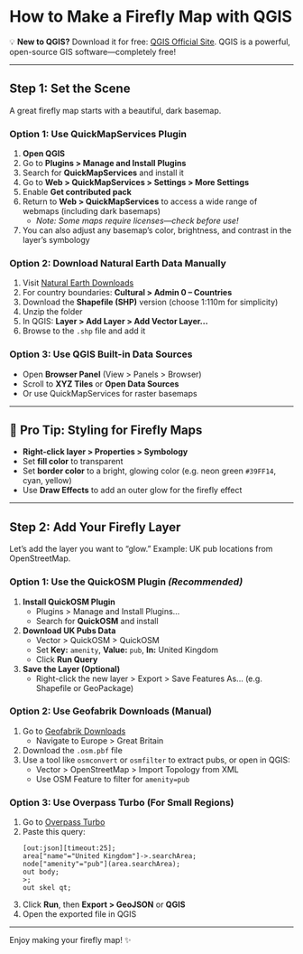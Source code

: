 # How to Make a Firefly Map with QGIS

💡 **New to QGIS?** Download it for free: [QGIS Official Site](https://qgis.org/). QGIS is a powerful, open-source GIS software—completely free!

---

## Step 1: Set the Scene

A great firefly map starts with a beautiful, dark basemap.

### Option 1: Use QuickMapServices Plugin
1. **Open QGIS**
2. Go to **Plugins > Manage and Install Plugins**
3. Search for **QuickMapServices** and install it
4. Go to **Web > QuickMapServices > Settings > More Settings**
5. Enable **Get contributed pack**
6. Return to **Web > QuickMapServices** to access a wide range of webmaps (including dark basemaps)
   - *Note: Some maps require licenses—check before use!*
7. You can also adjust any basemap’s color, brightness, and contrast in the layer’s symbology

### Option 2: Download Natural Earth Data Manually
1. Visit [Natural Earth Downloads](https://www.naturalearthdata.com/downloads/)
2. For country boundaries: **Cultural > Admin 0 – Countries**
3. Download the **Shapefile (SHP)** version (choose 1:110m for simplicity)
4. Unzip the folder
5. In QGIS: **Layer > Add Layer > Add Vector Layer...**
6. Browse to the `.shp` file and add it

### Option 3: Use QGIS Built-in Data Sources
- Open **Browser Panel** (View > Panels > Browser)
- Scroll to **XYZ Tiles** or **Open Data Sources**
- Or use QuickMapServices for raster basemaps

---

## 🔧 Pro Tip: Styling for Firefly Maps
- **Right-click layer > Properties > Symbology**
- Set **fill color** to transparent
- Set **border color** to a bright, glowing color (e.g. neon green `#39FF14`, cyan, yellow)
- Use **Draw Effects** to add an outer glow for the firefly effect

---

## Step 2: Add Your Firefly Layer

Let’s add the layer you want to “glow.” Example: UK pub locations from OpenStreetMap.

### Option 1: Use the QuickOSM Plugin *(Recommended)*
1. **Install QuickOSM Plugin**
   - Plugins > Manage and Install Plugins…
   - Search for **QuickOSM** and install
2. **Download UK Pubs Data**
   - Vector > QuickOSM > QuickOSM
   - Set **Key:** `amenity`, **Value:** `pub`, **In:** United Kingdom
   - Click **Run Query**
3. **Save the Layer (Optional)**
   - Right-click the new layer > Export > Save Features As... (e.g. Shapefile or GeoPackage)

### Option 2: Use Geofabrik Downloads (Manual)
1. Go to [Geofabrik Downloads](https://download.geofabrik.de/)
   - Navigate to Europe > Great Britain
2. Download the `.osm.pbf` file
3. Use a tool like `osmconvert` or `osmfilter` to extract pubs, or open in QGIS:
   - Vector > OpenStreetMap > Import Topology from XML
   - Use OSM Feature to filter for `amenity=pub`

### Option 3: Use Overpass Turbo (For Small Regions)
1. Go to [Overpass Turbo](https://overpass-turbo.eu/)
2. Paste this query:
   ```overpassql
   [out:json][timeout:25];
   area["name"="United Kingdom"]->.searchArea;
   node["amenity"="pub"](area.searchArea);
   out body;
   >;
   out skel qt;
   ```
3. Click **Run**, then **Export > GeoJSON** or **QGIS**
4. Open the exported file in QGIS

---

Enjoy making your firefly map! ✨

